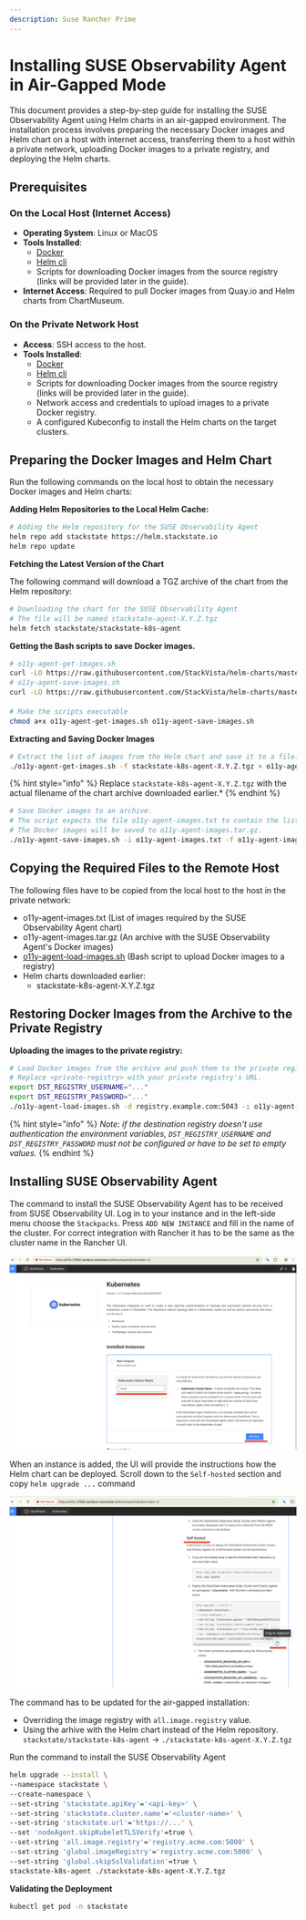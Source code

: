 ```yaml
---
description: Suse Rancher Prime
---
```


# Installing SUSE Observability Agent in Air-Gapped Mode

This document provides a step-by-step guide for installing the SUSE Observability Agent using Helm charts in an air-gapped environment. The installation process involves preparing the necessary Docker images and Helm chart on a host with internet access, transferring them to a host within a private network, uploading Docker images to a private registry, and deploying the Helm charts.

## Prerequisites

### On the Local Host (Internet Access)

- **Operating System**: Linux or MacOS
- **Tools Installed**:
  - [Docker](https://www.docker.com/products/docker-desktop/)
  - [Helm cli](https://helm.sh/docs/intro/install/)
  - Scripts for downloading Docker images from the source registry (links will be provided later in the guide).
- **Internet Access**: Required to pull Docker images from Quay.io and Helm charts from ChartMuseum.

### On the Private Network Host

- **Access**: SSH access to the host.
- **Tools Installed**:
  - [Docker](https://www.docker.com/products/docker-desktop/)
  - [Helm cli](https://helm.sh/docs/intro/install/)
  - Scripts for downloading Docker images from the source registry (links will be provided later in the guide).
  - Network access and credentials to upload images to a private Docker registry.
  - A configured Kubeconfig to install the Helm charts on the target clusters.

## Preparing the Docker Images and Helm Chart

Run the following commands on the local host to obtain the necessary Docker images and Helm charts:

**Adding Helm Repositories to the Local Helm Cache:**

```bash
# Adding the Helm repository for the SUSE Observability Agent
helm repo add stackstate https://helm.stackstate.io
helm repo update
```

**Fetching the Latest Version of the Chart**

The following command will download a TGZ archive of the chart from the Helm repository:

```bash
# Downloading the chart for the SUSE Observability Agent
# The file will be named stackstate-agent-X.Y.Z.tgz
helm fetch stackstate/stackstate-k8s-agent
```

**Getting the Bash scripts to save Docker images.**

```bash
# o11y-agent-get-images.sh
curl -LO https://raw.githubusercontent.com/StackVista/helm-charts/master/stable/stackstate-k8s-agent/installation/o11y-agent-get-images.sh
# o11y-agent-save-images.sh
curl -LO https://raw.githubusercontent.com/StackVista/helm-charts/master/stable/stackstate-k8s-agent/installation/o11y-agent-save-images.sh

# Make the scripts executable
chmod a+x o11y-agent-get-images.sh o11y-agent-save-images.sh
```

**Extracting and Saving Docker Images**

```bash
# Extract the list of images from the Helm chart and save it to a file.
./o11y-agent-get-images.sh -f stackstate-k8s-agent-X.Y.Z.tgz > o11y-agent-images.txt
```
{% hint style="info" %}
Replace `stackstate-k8s-agent-X.Y.Z.tgz` with the actual filename of the chart archive downloaded earlier.*
{% endhint %}

```bash
# Save Docker images to an archive.
# The script expects the file o11y-agent-images.txt to contain the list of images used by the SUSE Observability Agent.
# The Docker images will be saved to o11y-agent-images.tar.gz.
./o11y-agent-save-images.sh -i o11y-agent-images.txt -f o11y-agent-images.tar.gz
```

## Copying the Required Files to the Remote Host

The following files have to be copied from the local host to the host in the private network:
- o11y-agent-images.txt (List of images required by the SUSE Observability Agent chart)
- o11y-agent-images.tar.gz (An archive with the SUSE Observability Agent's Docker images)
- [o11y-agent-load-images.sh](https://raw.githubusercontent.com/StackVista/helm-charts/master/stable/stackstate-k8s-agent/installation/o11y-agent-load-images.sh) (Bash script to upload Docker images to a registry)
- Helm charts downloaded earlier:
  - stackstate-k8s-agent-X.Y.Z.tgz

## Restoring Docker Images from the Archive to the Private Registry

**Uploading the images to the private registry:**

```bash
# Load Docker images from the archive and push them to the private registry.
# Replace <private-registry> with your private registry's URL.
export DST_REGISTRY_USERNAME="..."
export DST_REGISTRY_PASSWORD="..."
./o11y-agent-load-images.sh -d registry.example.com:5043 -i o11y-agent-images.txt -f o11y-agent-images.tar.gz
```

{% hint style="info" %}
*Note: if the destination registry doesn't use authentication the environment variables, `DST_REGISTRY_USERNAME` and `DST_REGISTRY_PASSWORD` must not be configured or have to be set to empty values.*
{% endhint %}

## Installing SUSE Observability Agent

The command to install the SUSE Observability Agent has to be received from SUSE Observability UI.
Log in to your instance and in the left-side menu choose the `Stackpacks`. Press `ADD NEW INSTANCE` and fill in the name of the cluster. For correct integration with Rancher it has to be the same as the cluster name in the Rancher UI.


![Adding New Agent](.gitbook/assets/rancher-prime-agent-airgap-01.png)

When an instance is added, the UI will provide the instructions how the Helm chart can be deployed. Scroll down to the `Self-hosted` section and copy `helm upgrade ...` command

![Getting Helm Install Command](.gitbook/assets/rancher-prime-agent-airgap-02.png)

The command has to be updated for the air-gapped installation:
- Overriding the image registry with `all.image.registry` value.
- Using the arhive with the Helm chart instead of the Helm repository. `stackstate/stackstate-k8s-agent` -> `./stackstate-k8s-agent-X.Y.Z.tgz`

Run the command to install the SUSE Observability Agent

```bash
helm upgrade --install \
--namespace stackstate \
--create-namespace \
--set-string 'stackstate.apiKey'='<api-key>' \
--set-string 'stackstate.cluster.name'='<cluster-name>' \
--set-string 'stackstate.url'='https://...' \
--set 'nodeAgent.skipKubeletTLSVerify'=true \
--set-string 'all.image.registry'='registry.acme.com:5000' \
--set-string 'global.imageRegistry'='registry.acme.com:5000' \
--set-string 'global.skipSslValidation'=true \
stackstate-k8s-agent ./stackstate-k8s-agent-X.Y.Z.tgz
```

**Validating the Deployment**

```bash
kubectl get pod -n stackstate
```
